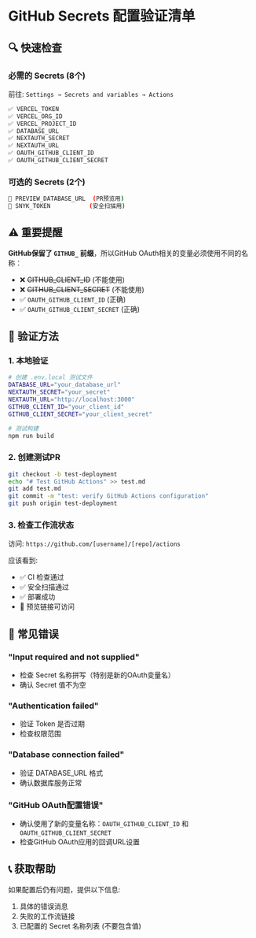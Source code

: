 # GitHub Secrets 配置验证清单

## 🔍 快速检查

### 必需的 Secrets (8个)
前往: `Settings → Secrets and variables → Actions`

```bash
✅ VERCEL_TOKEN
✅ VERCEL_ORG_ID  
✅ VERCEL_PROJECT_ID
✅ DATABASE_URL
✅ NEXTAUTH_SECRET
✅ NEXTAUTH_URL
✅ OAUTH_GITHUB_CLIENT_ID
✅ OAUTH_GITHUB_CLIENT_SECRET
```

### 可选的 Secrets (2个)
```bash
🔹 PREVIEW_DATABASE_URL  (PR预览用)
🔹 SNYK_TOKEN           (安全扫描用)
```

## ⚠️ 重要提醒

**GitHub保留了 `GITHUB_` 前缀**，所以GitHub OAuth相关的变量必须使用不同的名称：
- ❌ ~~GITHUB_CLIENT_ID~~ (不能使用)
- ❌ ~~GITHUB_CLIENT_SECRET~~ (不能使用)
- ✅ `OAUTH_GITHUB_CLIENT_ID` (正确)
- ✅ `OAUTH_GITHUB_CLIENT_SECRET` (正确)

## 🧪 验证方法

### 1. 本地验证
```bash
# 创建 .env.local 测试文件
DATABASE_URL="your_database_url"
NEXTAUTH_SECRET="your_secret"
NEXTAUTH_URL="http://localhost:3000"
GITHUB_CLIENT_ID="your_client_id"
GITHUB_CLIENT_SECRET="your_client_secret"

# 测试构建
npm run build
```

### 2. 创建测试PR
```bash
git checkout -b test-deployment
echo "# Test GitHub Actions" >> test.md
git add test.md
git commit -m "test: verify GitHub Actions configuration"
git push origin test-deployment
```

### 3. 检查工作流状态
访问: `https://github.com/[username]/[repo]/actions`

应该看到:
- ✅ CI 检查通过
- ✅ 安全扫描通过  
- ✅ 部署成功
- 🔗 预览链接可访问

## 🚨 常见错误

### "Input required and not supplied"
- 检查 Secret 名称拼写（特别是新的OAuth变量名）
- 确认 Secret 值不为空

### "Authentication failed"  
- 验证 Token 是否过期
- 检查权限范围

### "Database connection failed"
- 验证 DATABASE_URL 格式
- 确认数据库服务正常

### "GitHub OAuth配置错误"
- 确认使用了新的变量名称：`OAUTH_GITHUB_CLIENT_ID` 和 `OAUTH_GITHUB_CLIENT_SECRET`
- 检查GitHub OAuth应用的回调URL设置

## 📞 获取帮助

如果配置后仍有问题，提供以下信息:
1. 具体的错误消息
2. 失败的工作流链接
3. 已配置的 Secret 名称列表 (不要包含值) 